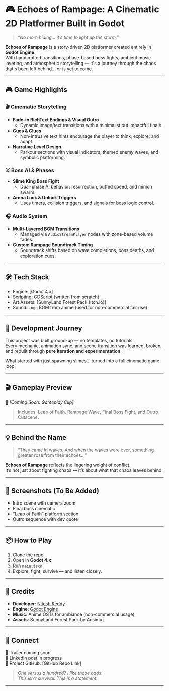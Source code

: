 # 🎮 Echoes of Rampage: A Cinematic 2D Platformer Built in Godot

> _“No more hiding... it’s time to light up the storm.”_

**Echoes of Rampage** is a story-driven 2D platformer created entirely in **Godot Engine**.  
With handcrafted transitions, phase-based boss fights, ambient music layering, and atmospheric storytelling — it's a journey through the chaos that's been left behind… or is yet to come.

---

## 🎮 Game Highlights

### 🎬 Cinematic Storytelling
- **Fade-in RichText Endings & Visual Outro**  
  - Dynamic image/text transitions with a minimalist but impactful finale.
- **Cues & Clues**  
  - Non-intrusive text hints encourage the player to think, explore, and adapt.
- **Narrative Level Design**  
  - Parkour sections with visual indicators, themed enemy waves, and symbolic platforming.

### ⚔️ Boss AI & Phases
- **Slime King Boss Fight**  
  - Dual-phase AI behavior: resurrection, buffed speed, and minion swarm.
- **Arena Lock & Unlock Triggers**  
  - Uses timers, collision triggers, and signals for boss logic control.

### 🎧 Audio System
- **Multi-Layered BGM Transitions**  
  - Managed via `AudioStreamPlayer` nodes with zone-based volume fades.
- **Custom Rampage Soundtrack Timing**  
  - Soundtrack shifts based on wave completions, boss deaths, and exploration cues.

---

## 🛠️ Tech Stack

- Engine: [Godot 4.x]
- Scripting: GDScript (written from scratch)
- Art Assets: [SunnyLand Forest Pack (Itch.io)]  
- Sound: `.ogg` BGM from anime (used for non-commercial fair use)

---

## 🧪 Development Journey

This project was built ground-up — no templates, no tutorials.  
Every mechanic, animation sync, and scene transition was learned, broken, and rebuilt through **pure iteration and experimentation**.

What started with just spawning slimes… turned into a full cinematic game loop.

---

## 🎬 Gameplay Preview

🎥 _[Coming Soon: Gameplay Clip]_  
> Includes: Leap of Faith, Rampage Wave, Final Boss Fight, and Outro Cutscene.

---

## 💡 Behind the Name

> “They came in waves. And when the waves were over, something greater rose from their echoes...”

**Echoes of Rampage** reflects the lingering weight of conflict.  
It’s not just about fighting chaos — it’s about what that chaos leaves behind.

---

## 📸 Screenshots (To Be Added)

- Intro scene with camera zoom
- Final boss cinematic
- “Leap of Faith” platform section
- Outro sequence with dev quote

---

## 📦 How to Play

1. Clone the repo  
2. Open in **Godot 4.x**  
3. Run `main.tscn`  
4. Explore, fight, survive — and listen closely.

---

## 🙌 Credits

- **Developer**: [Nitesh Reddy](https://github.com/Niteshhh14)
- **Engine**: [Godot Engine](https://godotengine.org/)
- **Music**: Anime OSTs for ambiance (non-commercial usage)
- **Assets**: SunnyLand Forest Pack by Ansimuz

---

## 🔗 Connect

🎥 Trailer coming soon  
📌 LinkedIn post in progress  
📎 Project GitHub: [GitHub Repo Link]

> _One versus a hundred? I like those odds._  
> _This isn’t survival. This is a statement._

---
